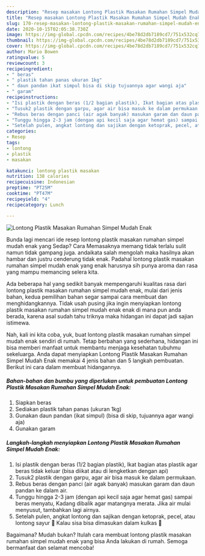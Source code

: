 ```yaml
---
description: "Resep masakan Lontong Plastik Masakan Rumahan Simpel Mudah Enak | Cara Membuat Lontong Plastik Masakan Rumahan Simpel Mudah Enak Yang Lezat Sekali"
title: "Resep masakan Lontong Plastik Masakan Rumahan Simpel Mudah Enak | Cara Membuat Lontong Plastik Masakan Rumahan Simpel Mudah Enak Yang Lezat Sekali"
slug: 170-resep-masakan-lontong-plastik-masakan-rumahan-simpel-mudah-enak-cara-membuat-lontong-plastik-masakan-rumahan-simpel-mudah-enak-yang-lezat-sekali
date: 2020-10-15T02:05:38.730Z
image: https://img-global.cpcdn.com/recipes/4be78d2db7189cd7/751x532cq70/lontong-plastik-masakan-rumahan-simpel-mudah-enak-foto-resep-utama.jpg
thumbnail: https://img-global.cpcdn.com/recipes/4be78d2db7189cd7/751x532cq70/lontong-plastik-masakan-rumahan-simpel-mudah-enak-foto-resep-utama.jpg
cover: https://img-global.cpcdn.com/recipes/4be78d2db7189cd7/751x532cq70/lontong-plastik-masakan-rumahan-simpel-mudah-enak-foto-resep-utama.jpg
author: Mario Bowen
ratingvalue: 5
reviewcount: 3
recipeingredient:
- " beras"
- " plastik tahan panas ukuran 1kg"
- " daun pandan ikat simpul bisa di skip tujuannya agar wangi aja"
- " garam"
recipeinstructions:
- "Isi plastik dengan beras (1/2 bagian plastik), Ikat bagian atas plastik agar beras tidak keluar (bisa diikat atau di lengketkan dengan api)"
- "Tusuk2 plastik dengan garpu, agar air bisa masuk ke dalam permukaan."
- "Rebus beras dengan panci (air agak banyak) masukan garam dan daun pandan ke dalam air."
- "Tunggu hingga 2-3 jam (dengan api kecil saja agar hemat gas) sampai beras menyatu, Kadang dibalik agar matangnya merata. Jika air mulai menyusut, tambahkan lagi airnya."
- "Setelah pulen, angkat lontong dan sajikan dengan ketoprak, pecel, atau lontong sayur 😬 Kalau sisa bisa dimasukan dalam kulkas 😬"
categories:
- Resep
tags:
- lontong
- plastik
- masakan

katakunci: lontong plastik masakan 
nutrition: 138 calories
recipecuisine: Indonesian
preptime: "PT25M"
cooktime: "PT47M"
recipeyield: "4"
recipecategory: Lunch

---
```



![Lontong Plastik Masakan Rumahan Simpel Mudah Enak](https://img-global.cpcdn.com/recipes/4be78d2db7189cd7/751x532cq70/lontong-plastik-masakan-rumahan-simpel-mudah-enak-foto-resep-utama.jpg)

Bunda lagi mencari ide resep lontong plastik masakan rumahan simpel mudah enak yang Sedap? Cara Memasaknya memang tidak terlalu sulit namun tidak gampang juga. andaikata salah mengolah maka hasilnya akan hambar dan justru cenderung tidak enak. Padahal lontong plastik masakan rumahan simpel mudah enak yang enak harusnya sih punya aroma dan rasa yang mampu memancing selera kita.



Ada beberapa hal yang sedikit banyak mempengaruhi kualitas rasa dari lontong plastik masakan rumahan simpel mudah enak, mulai dari jenis bahan, kedua pemilihan bahan segar sampai cara membuat dan menghidangkannya. Tidak usah pusing jika ingin menyiapkan lontong plastik masakan rumahan simpel mudah enak enak di mana pun anda berada, karena asal sudah tahu triknya maka hidangan ini dapat jadi sajian istimewa.


Nah, kali ini kita coba, yuk, buat lontong plastik masakan rumahan simpel mudah enak sendiri di rumah. Tetap berbahan yang sederhana, hidangan ini bisa memberi manfaat untuk membantu menjaga kesehatan tubuhmu sekeluarga. Anda dapat menyiapkan Lontong Plastik Masakan Rumahan Simpel Mudah Enak memakai 4 jenis bahan dan 5 langkah pembuatan. Berikut ini cara dalam membuat hidangannya.

<!--inarticleads1-->

##### Bahan-bahan dan bumbu yang diperlukan untuk pembuatan Lontong Plastik Masakan Rumahan Simpel Mudah Enak:

1. Siapkan  beras
1. Sediakan  plastik tahan panas (ukuran 1kg)
1. Gunakan  daun pandan (ikat simpul) (bisa di skip, tujuannya agar wangi aja)
1. Gunakan  garam




<!--inarticleads2-->

##### Langkah-langkah menyiapkan Lontong Plastik Masakan Rumahan Simpel Mudah Enak:

1. Isi plastik dengan beras (1/2 bagian plastik), Ikat bagian atas plastik agar beras tidak keluar (bisa diikat atau di lengketkan dengan api)
1. Tusuk2 plastik dengan garpu, agar air bisa masuk ke dalam permukaan.
1. Rebus beras dengan panci (air agak banyak) masukan garam dan daun pandan ke dalam air.
1. Tunggu hingga 2-3 jam (dengan api kecil saja agar hemat gas) sampai beras menyatu, Kadang dibalik agar matangnya merata. Jika air mulai menyusut, tambahkan lagi airnya.
1. Setelah pulen, angkat lontong dan sajikan dengan ketoprak, pecel, atau lontong sayur 😬 Kalau sisa bisa dimasukan dalam kulkas 😬




Bagaimana? Mudah bukan? Itulah cara membuat lontong plastik masakan rumahan simpel mudah enak yang bisa Anda lakukan di rumah. Semoga bermanfaat dan selamat mencoba!
